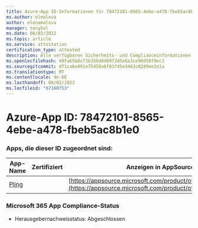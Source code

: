 ```yaml
---
title: Azure-App ID-Informationen für 78472101-8565-4ebe-a478-fbeb5ac8b1e0
ms.author: elmalova
author: elenamalova
manager: tonybal
ms.date: 08/02/2022
ms.topic: article
ms.service: attestation
certification_type: attested
description: Alle verfügbaren Sicherheits- und Complianceinformationen für 78472101-8565-4ebe-a478-fbeb5ac8b1e0.
ms.openlocfilehash: 49fa65b0c73b358d0d0972d5e6a3ce90d59f9ec1
ms.sourcegitcommit: df1ca6e491e75450a6f83745e3463c0289ae2a1a
ms.translationtype: MT
ms.contentlocale: de-DE
ms.lasthandoff: 08/02/2022
ms.locfileid: "67168753"
---
```

# <a name="azure-app-id-78472101-8565-4ebe-a478-fbeb5ac8b1e0"></a>Azure-App ID: 78472101-8565-4ebe-a478-fbeb5ac8b1e0


### <a name="apps-associated-with-this-id"></a>Apps, die dieser ID zugeordnet sind:
| **App-Name** | **Zertifiziert** | **Anzeigen in AppSource** |
|--------------|---------------|-----------------------|
| [Pling](../forward/WA200004294.md) |  | [https://appsource.microsoft.com/product/office/WA200004294](https://appsource.microsoft.com/product/office/WA200004294) |

### <a name="microsoft-365-app-compliance-status"></a>Microsoft 365 App Compliance-Status
- Herausgebernachweisstatus: Abgeschlossen
